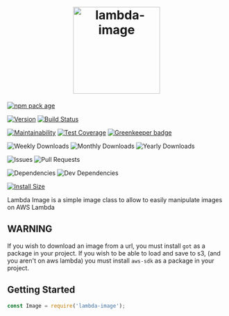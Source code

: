 <h1 align="center">
	<br>
	<a href="https://github.com/Prefinem/simple-icon-generator"><img src="https://raw.githubusercontent.com/Prefinem/lambda-image/master/docs/logo.png" alt="lambda-image" width="200"></a>
	<br>
<!--
https://prefinem.com/simple-icon-generator/#eyJiYWNrZ3JvdW5kQ29sb3IiOiJyZ2IoMjAzLCA1NiwgNTUpIiwiYm9yZGVyQ29sb3IiOiJ3aGl0ZSIsImJvcmRlcldpZHRoIjoiMCIsImV4cG9ydFNpemUiOjUxMiwiZXhwb3J0aW5nIjpmYWxzZSwiZm9udEZhbWlseSI6IkFkdmVudCBQcm8iLCJmb250UG9zaXRpb24iOiI4MyIsImZvbnRTaXplIjoiMTAwIiwiZm9udFdlaWdodCI6NjAwLCJpbWFnZSI6IiIsImltYWdlTWFzayI6IiIsImltYWdlU2l6ZSI6NTAsInNoYXBlIjoic3F1YXJlIiwidGV4dCI6Is67In0
-->
</h1>

[![npm pack age](https://nodei.co/npm/lambda-image.png?downloads=true&downloadRank=true&stars=true)](https://npmjs.org/package/lambda-image)

[![Version](https://badge.fury.io/js/lambda-image.svg)](https://npmjs.org/package/lambda-image) [![Build Status](https://travis-ci.org/Prefinem/lambda-image.svg)](https://travis-ci.org/Prefinem/lambda-image)

[![Maintainability](https://api.codeclimate.com/v1/badges/9755ccf58efb3b99f223/maintainability)](https://codeclimate.com/github/Prefinem/lambda-image/maintainability) [![Test Coverage](https://api.codeclimate.com/v1/badges/9755ccf58efb3b99f223/test_coverage)](https://codeclimate.com/github/Prefinem/lambda-image/test_coverage) [![Greenkeeper badge](https://badges.greenkeeper.io/Prefinem/lambda-image.svg)](https://greenkeeper.io/)

![Weekly Downloads](https://img.shields.io/npm/dw/lambda-image.svg) ![Monthly Downloads](https://img.shields.io/npm/dm/lambda-image.svg) ![Yearly Downloads](https://img.shields.io/npm/dy/lambda-image.svg)

![Issues](https://img.shields.io/github/issues/Prefinem/lambda-image.svg) ![Pull Requests](https://img.shields.io/github/issues-pr/Prefinem/lambda-image.svg)

![Dependencies](https://david-dm.org/Prefinem/lambda-image.svg) ![Dev Dependencies](https://david-dm.org/Prefinem/lambda-image/dev-status.svg)

[![Install Size](https://badgen.now.sh/badge/install%20size/34.3%20kB/44CC11)](https://packagephobia.now.sh/result?p=lambda-image)

Lambda Image is a simple image class to allow to easily manipulate images on AWS Lambda

## WARNING

If you wish to download an image from a url, you must install `got` as a package in your project.
If you wish to be able to load and save to s3, (and you aren't on aws lambda) you must install `aws-sdk` as a package in your project.

## Getting Started

```js
const Image = require('lambda-image');
```

